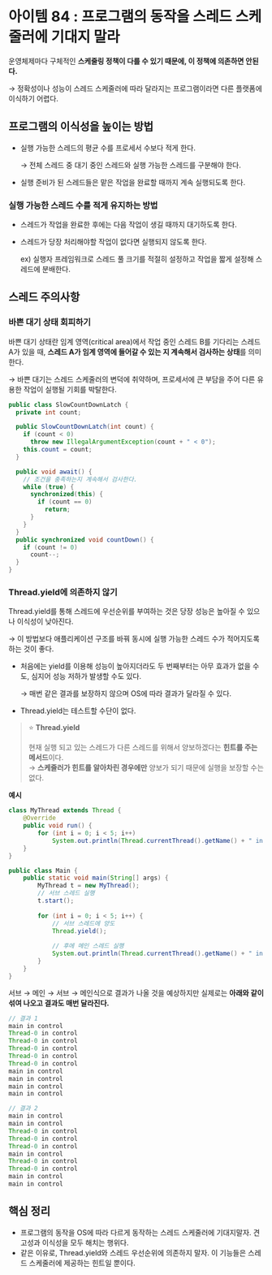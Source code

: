 # 아이템 84 : 프로그램의 동작을 스레드 스케줄러에 기대지 말라

운영체제마다 구체적인 **스케줄링 정책이 다를 수 있기 때문에, 이 정책에 의존하면 안된다.**

→ 정확성이나 성능이 스레드 스케줄러에 따라 달라지는 프로그램이라면 다른 플랫폼에 이식하기 어렵다.

## 프로그램의 이식성을 높이는 방법

- 실행 가능한 스레드의 평균 수를 프로세서 수보다 적게 한다.
    
    → 전체 스레드 중 대기 중인 스레드와 실행 가능한 스레드를 구분해야 한다.
    
- 실행 준비가 된 스레드들은 맡은 작업을 완료할 때까지 계속 실행되도록 한다.

### **실행 가능한 스레드 수를 적게 유지하는 방법**

- 스레드가 작업을 완료한 후에는 다음 작업이 생길 때까지 대기하도록 한다.
- 스레드가 당장 처리해야할 작업이 없다면 실행되지 않도록 한다.
    
    ex) 실행자 프레임워크로 스레드 풀 크기를 적절히 설정하고 작업을 짧게 설정해 스레드에 분배한다.
    

## 스레드 주의사항

### 바쁜 대기 상태 회피하기

바쁜 대기 상태란 임계 영역(critical area)에서 작업 중인 스레드 B를 기다리는 스레드 A가 있을 때, **스레드 A가 임계 영역에 들어갈 수 있는 지 계속해서 검사하는 상태**를 의미한다.

→ 바쁜 대기는 스레드 스케줄러의 변덕에 취약하며, 프로세서에 큰 부담을 주어 다른 유용한 작업이 실행될 기회를 박탈한다.

```java
public class SlowCountDownLatch { 
  private int count;

  public SlowCountDownLatch(int count) {
    if (count < 0)
      throw new IllegalArgumentException(count + " < 0");
    this.count = count;
  }

  public void await() {
	// 조건을 충족하는지 계속해서 검사한다.
    while (true) {
      synchronized(this) {
        if (count == 0)
          return;
      }
    }
  }
  public synchronized void countDown() {
    if (count != 0)
      count--;
  }
}
```

### Thread.yield**에 의존하지 않기**

Thread.yield를 통해 스레드에 우선순위를 부여하는 것은 당장 성능은 높아질 수 있으나 이식성이 낮아진다. 

→ 이 방법보다 애플리케이션 구조를 바꿔 동시에 실행 가능한 스레드 수가 적어지도록 하는 것이 좋다.

- 처음에는 yield를 이용해 성능이 높아지더라도 두 번째부터는 아무 효과가 없을 수도, 심지어 성능 저하가 발생할 수도 있다.
    
    → 매번 같은 결과를 보장하지 않으며 OS에 따라 결과가 달라질 수 있다.
    
- Thread.yield는 테스트할 수단이 없다.


> ⭐ **Thread.yield**
> 
> 현재 실행 되고 있는 스레드가 다른 스레드를 위해서 양보하겠다는 **힌트를 주는 메서드**이다. <br>
> → **스케줄러가 힌트를 알아차린 경우에만** 양보가 되기 때문에 실행을 보장할 수는 없다.


**예시**

```java
class MyThread extends Thread {
    @Override
    public void run() {
        for (int i = 0; i < 5; i++)
            System.out.println(Thread.currentThread().getName() + " in control");
    }
}

public class Main {
    public static void main(String[] args) {
        MyThread t = new MyThread();
        // 서브 스레드 실행
        t.start();
        
        for (int i = 0; i < 5; i++) {
            // 서브 스레드에 양도
            Thread.yield();
        
            // 후에 메인 스레드 실행
            System.out.println(Thread.currentThread().getName() + " in control");
        }
    }
}
```

서브 → 메인 → 서브 → 메인식으로 결과가 나올 것을 예상하지만 실제로는 **아래와 같이 섞여 나오고 결과도 매번 달라진다.**

```java
// 결과 1
main in control
Thread-0 in control
Thread-0 in control
Thread-0 in control
Thread-0 in control
Thread-0 in control
main in control
main in control
main in control
main in control

// 결과 2
main in control
main in control
Thread-0 in control
Thread-0 in control
Thread-0 in control
main in control
Thread-0 in control
Thread-0 in control
main in control
main in control
```

## 핵심 정리

- 프로그램의 동작을 OS에 따라 다르게 동작하는 스레드 스케줄러에 기대지말자. 견고성과 이식성을 모두 해치는 행위다.
- 같은 이유로, Thread.yield와 스레드 우선순위에 의존하지 말자. 이 기능들은 스레드 스케줄러에 제공하는 힌트일 뿐이다.